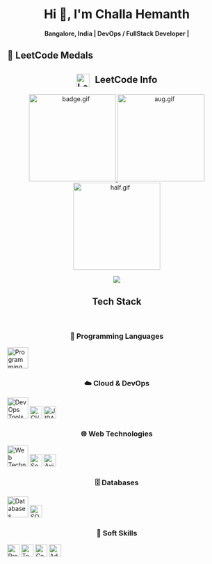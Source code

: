 <!-- Profile README for Challa Hemanth -->

<h1 align="center">Hi 👋, I'm Challa Hemanth</h1>


<p align="center">
  <strong> Bangalore, India |  DevOps / FullStack Developer | </strong>
</p>




## 🏅 LeetCode Medals





<!-- LeetCode Info Section -->
<div align="center">
  <h2>
    <img src="leetcode logo.webp" alt="LeetCode Logo" height="30" width="30" style="vertical-align: middle; margin-right: 8px;" />
    LeetCode Info
  </h2>

  <!-- Badges Section -->
  <p align="center">
    <a href="https://leetcode.com/u/Challahemanth/" target="_blank">
      <img src="badge.gif" alt="badge.gif" height="200" width="200" />
    </a>
    <a href="https://leetcode.com/u/Challahemanth/" target="_blank">
      <img src="aug.gif" alt="aug.gif" height="200" width="200" />
    </a>
    <a href="https://leetcode.com/u/Challahemanth/" target="_blank">
      <img src="half.gif" alt="half.gif" height="200" width="200" />
    </a>
  </p>

  <!-- Leetcode Heatmap -->
  <img align="top" src="https://leetcard.jacoblin.cool/Challahemanth?theme=dark&font=Nunito&ext=heatmap" />

  <!-- GitHub Stats -->
  <h2> Tech Stack</h2>
<br/>

<!-- Programming Languages -->
<h3>🧠 Programming Languages</h3>
<p align="left">
  <img src="https://skillicons.dev/icons?i=python,java,javascript,typescript,c" height="48" alt="Programming Languages" />
</p>

<!-- Cloud & DevOps -->
<h3>☁️ Cloud & DevOps</h3>
<p align="left">
  <img src="https://skillicons.dev/icons?i=aws,docker,kubernetes,jenkins,git,github,gitlab" height="48" alt="DevOps Tools" />
  <img src="https://img.shields.io/badge/CI%2FCD-blue?style=for-the-badge&logo=githubactions&logoColor=white" height="28" alt="CI/CD" />
  <img src="https://img.shields.io/badge/JIRA-0052CC?style=for-the-badge&logo=jira&logoColor=white" height="28" alt="JIRA" />
</p>

<!-- Web Technologies -->
<h3>🌐 Web Technologies</h3>
<p align="left">
  <img src="https://skillicons.dev/icons?i=react,html,css,nodejs,express,typescript,spring,fastapi" height="48" alt="Web Technologies" />
  <img src="https://img.shields.io/badge/socket.io-black?style=for-the-badge&logo=socket.io&logoColor=white" height="28" alt="Socket.io" />
  <img src="https://img.shields.io/badge/axios-5A29E4?style=for-the-badge&logo=axios&logoColor=white" height="28" alt="Axios" />
</p>

<!-- Databases -->
<h3>🗄️ Databases</h3>
<p align="left">
  <img src="https://skillicons.dev/icons?i=postgresql,mysql,mongodb" height="48" alt="Databases" />
  <img src="https://img.shields.io/badge/SQL%20Server-CC2927?style=for-the-badge&logo=microsoftsqlserver&logoColor=white" height="28" alt="SQL Server" />
</p>

<!-- Soft Skills -->
<h3>🤝 Soft Skills</h3>
<p align="left">
  <img src="https://img.shields.io/badge/Problem%20Solving-0078D4?style=for-the-badge&logo=hackerrank&logoColor=white" height="28" alt="Problem Solving" />
  <img src="https://img.shields.io/badge/Team%20Collaboration-00A98F?style=for-the-badge&logo=googlemeet&logoColor=white" height="28" alt="Team Collaboration" />
  <img src="https://img.shields.io/badge/Communication-FF6F00?style=for-the-badge&logo=googlechat&logoColor=white" height="28" alt="Communication" />
  <img src="https://img.shields.io/badge/Adaptability-1F75FE?style=for-the-badge&logoColor=white" height="28" alt="Adaptability" />
</p>

<br/>

</div>
